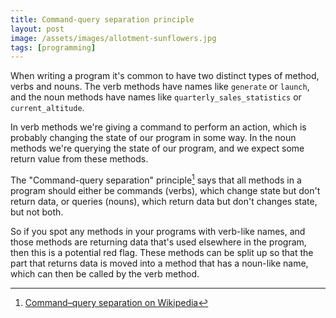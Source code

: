 ```yaml
---
title: Command-query separation principle
layout: post
image: /assets/images/allotment-sunflowers.jpg
tags: [programming]
---
```


When writing a program it's common to have two distinct types of method, verbs and nouns. The verb methods have names like `generate` or `launch`, and the noun methods have names like `quarterly_sales_statistics` or `current_altitude`.

In verb methods we're giving a command to perform an action, which is probably changing the state of our program in some way. In the noun methods we're querying the state of our program, and we expect some return value from these methods.

The "Command-query separation" principle[^1] says that all methods in a program should either be commands (verbs), which change state but don't return data, or queries (nouns), which return data but don't changes state, but not both.

[^1]: [Command–query separation on Wikipedia](https://en.wikipedia.org/wiki/Command–query_separation)

So if you spot any methods in your programs with verb-like names, and those methods are returning data that's used elsewhere in the program, then this is a potential red flag. These methods can be split up so that the part that returns data is moved into a method that has a noun-like name, which can then be called by the verb method.
